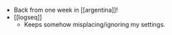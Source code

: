- Back from one week in [[argentina]]!
- [[logseq]]
	- Keeps somehow misplacing/ignoring my settings.